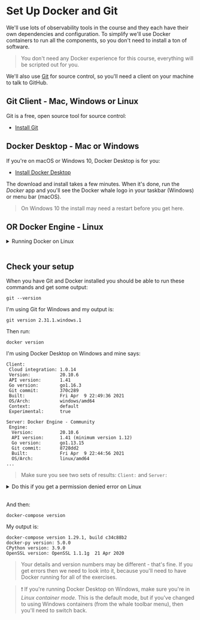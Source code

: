 # Set Up Docker and Git

We'll use lots of observability tools in the course and they each have their own dependencies and configuration. To simplify we'll use Docker containers to run all the components, so you don't need to install a ton of software.

> You don't need any Docker experience for this course, everything will be scripted out for you.

We'll also use [Git](https://git-scm.com) for source control, so you'll need a client on your machine to talk to GitHub.

## Git Client - Mac, Windows or Linux

Git is a free, open source tool for source control:

- [Install Git](https://git-scm.com/downloads)

## Docker Desktop - Mac or Windows

If you're on macOS or Windows 10, Docker Desktop is for you:

- [Install Docker Desktop](https://www.docker.com/products/docker-desktop)

The download and install takes a few minutes. When it's done, run the _Docker_ app and you'll see the Docker whale logo in your taskbar (Windows) or menu bar (macOS).

> On Windows 10 the install may need a restart before you get here.

## **OR** Docker Engine - Linux

<details>
  <summary>Running Docker on Linux</summary>

> If you're using WSL on Windows 10, it's much easier to use Docker Desktop which integrates with your WSL distro.

Docker Engine is the background service which runs containers. You can install it - along with the Docker command line - for lots of different Linux distros:

 - [Install Docker Engine](https://docs.docker.com/engine/install/)
 - [Install Docker Compose](https://docs.docker.com/compose/install/)

On a new install of Docker, make sure the service is running and add yourself to the `docker` group so you don't need to use `sudo` for the Docker CLI:

```
sudo service docker start   # you'll be prompted for your password

sudo usermod -aG docker $USER

newgrp docker
```

**OPTIONAL** - you can set Docker to automatically start when your machine starts (using `systemd`):

```
sudo systemctl enable docker.service
sudo systemctl enable containerd.service
```

</details><br />

## Check your setup

When you have Git and Docker installed you should be able to run these commands and get some output:

```
git --version
```

I'm using Git for Windows and my output is:

```
git version 2.31.1.windows.1
```

Then run:

```
docker version
```

I'm using Docker Desktop on Windows and mine says:

```
Client:
 Cloud integration: 1.0.14
 Version:           20.10.6
 API version:       1.41
 Go version:        go1.16.3
 Git commit:        370c289
 Built:             Fri Apr  9 22:49:36 2021
 OS/Arch:           windows/amd64
 Context:           default
 Experimental:      true

Server: Docker Engine - Community
 Engine:
  Version:          20.10.6
  API version:      1.41 (minimum version 1.12)
  Go version:       go1.13.15
  Git commit:       8728dd2
  Built:            Fri Apr  9 22:44:56 2021
  OS/Arch:          linux/amd64
...
```

> Make sure you see two sets of results: `Client:` and `Server:`

<details>
  <summary>Do this if you get a permission denied error on Linux</summary>

Add your user to the `docker` group:

```
sudo usermod -aG docker $USER

# logout and log back in again

# OR run: 
su $USER   
```

</details><br/>

And then:

```
docker-compose version
```

My output is:

```
docker-compose version 1.29.1, build c34c88b2
docker-py version: 5.0.0
CPython version: 3.9.0
OpenSSL version: OpenSSL 1.1.1g  21 Apr 2020
```

> Your details and version numbers may be different - that's fine. If you get errors then we need to look into it, because you'll need to have Docker running for all of the exercises.

> ❗ If you're running Docker Desktop on Windows, make sure you're in _Linux container mode_. This is the default mode, but if you've changed to using Windows containers (from the whale toolbar menu), then you'll need to switch back.